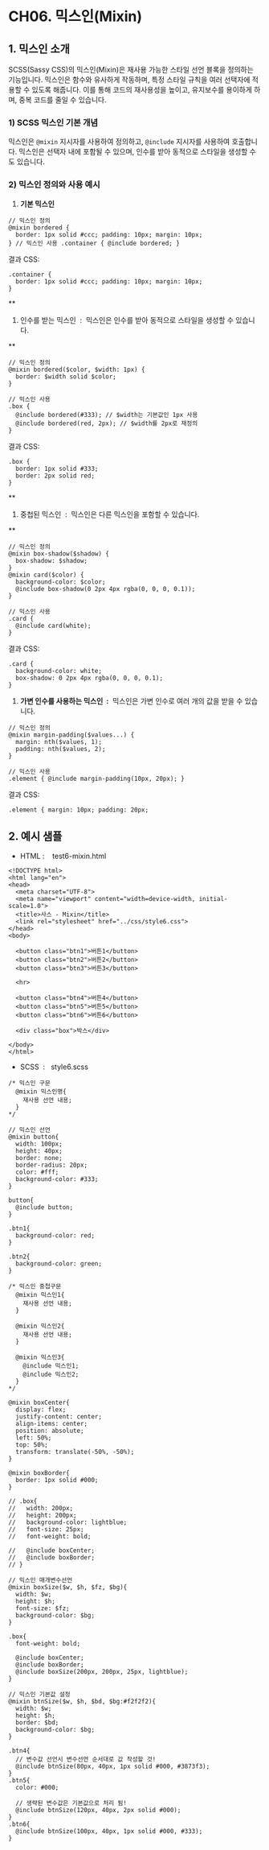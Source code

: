# CH06. 믹스인(Mixin)

  

  

## 1\. 믹스인 소개

SCSS(Sassy CSS)의 믹스인(Mixin)은 재사용 가능한 스타일 선언 블록을 정의하는 기능입니다. 믹스인은 함수와 유사하게 작동하며, 특정 스타일 규칙을 여러 선택자에 적용할 수 있도록 해줍니다. 이를 통해 코드의 재사용성을 높이고, 유지보수를 용이하게 하며, 중복 코드를 줄일 수 있습니다.

  

  

### 1) SCSS 믹스인 기본 개념

믹스인은 `@mixin` 지시자를 사용하여 정의하고, `@include` 지시자를 사용하여 호출합니다. 믹스인은 선택자 내에 포함될 수 있으며, 인수를 받아 동적으로 스타일을 생성할 수도 있습니다.

  

  

### 2) 믹스인 정의와 사용 예시

  

1. **기본 믹스인**

```
// 믹스인 정의 
@mixin bordered { 
  border: 1px solid #ccc; padding: 10px; margin: 10px; 
} // 믹스인 사용 .container { @include bordered; }
```

  

결과 CSS:

```
.container { 
  border: 1px solid #ccc; padding: 10px; margin: 10px; 
}
```

**

  

  

1. 인수를 받는 믹스인  :  믹스인은 인수를 받아 동적으로 스타일을 생성할 수 있습니다.

**

```
// 믹스인 정의 
@mixin bordered($color, $width: 1px) { 
  border: $width solid $color; 
} 

// 믹스인 사용 
.box { 
  @include bordered(#333); // $width는 기본값인 1px 사용 
  @include bordered(red, 2px); // $width를 2px로 재정의 
}
```

  

결과 CSS:

```
.box { 
  border: 1px solid #333; 
  border: 2px solid red; 
}
```

**

  

  

1. 중첩된 믹스인  :  믹스인은 다른 믹스인을 포함할 수 있습니다.

**

```
// 믹스인 정의 
@mixin box-shadow($shadow) { 
  box-shadow: $shadow; 
} 
@mixin card($color) { 
  background-color: $color; 
  @include box-shadow(0 2px 4px rgba(0, 0, 0, 0.1)); 
} 

// 믹스인 사용 
.card { 
  @include card(white); 
}
```

  

결과 CSS:

```
.card { 
  background-color: white; 
  box-shadow: 0 2px 4px rgba(0, 0, 0, 0.1); 
}
```

1. **가변 인수를 사용하는 믹스인  :**  믹스인은 가변 인수로 여러 개의 값을 받을 수 있습니다.

```
// 믹스인 정의 
@mixin margin-padding($values...) { 
  margin: nth($values, 1); 
  padding: nth($values, 2); 
} 

// 믹스인 사용 
.element { @include margin-padding(10px, 20px); }
```

  

결과 CSS:

```
.element { margin: 10px; padding: 20px;
```

  

  

  

## 2\. 예시 샘플

  

- HTML :    test6-mixin.html

```
<!DOCTYPE html>
<html lang="en">
<head>
  <meta charset="UTF-8">
  <meta name="viewport" content="width=device-width, initial-scale=1.0">
  <title>사스 - Mixin</title>
  <link rel="stylesheet" href="../css/style6.css">
</head>
<body>

  <button class="btn1">버튼1</button>
  <button class="btn2">버튼2</button>
  <button class="btn3">버튼3</button>

  <hr>

  <button class="btn4">버튼4</button>
  <button class="btn5">버튼5</button>
  <button class="btn6">버튼6</button>

  <div class="box">박스</div>
  
</body>
</html>
```

  

- SCSS  :   style6.scss

```
/* 믹스인 구문
  @mixin 믹스인명{
    재사용 선언 내용;
  }
*/

// 믹스인 선언
@mixin button{
  width: 100px;
  height: 40px;
  border: none;
  border-radius: 20px;
  color: #fff;
  background-color: #333;
}

button{
  @include button;
} 

.btn1{
  background-color: red;
}

.btn2{
  background-color: green;
}

/* 믹스인 중첩구문
  @mixin 믹스인1{
    재사용 선언 내용;
  }

  @mixin 믹스인2{
    재사용 선언 내용;
  }

  @mixin 믹스인3{
    @include 믹스인1;
    @include 믹스인2;
  }
*/

@mixin boxCenter{
  display: flex;
  justify-content: center;
  align-items: center;
  position: absolute;
  left: 50%;
  top: 50%;
  transform: translate(-50%, -50%);
}

@mixin boxBorder{
  border: 1px solid #000;
}

// .box{
//   width: 200px;
//   height: 200px;
//   background-color: lightblue;
//   font-size: 25px;
//   font-weight: bold;

//   @include boxCenter;
//   @include boxBorder;
// }

// 믹스인 매개변수선언
@mixin boxSize($w, $h, $fz, $bg){
  width: $w;
  height: $h;
  font-size: $fz;
  background-color: $bg;
}

.box{
  font-weight: bold;

  @include boxCenter;
  @include boxBorder;
  @include boxSize(200px, 200px, 25px, lightblue);
}

// 믹스인 기본값 설정
@mixin btnSize($w, $h, $bd, $bg:#f2f2f2){
  width: $w;
  height: $h;
  border: $bd;
  background-color: $bg;
}

.btn4{
  // 변수값 선언시 변수선언 순서대로 값 작성할 것!
  @include btnSize(80px, 40px, 1px solid #000, #3873f3);
}
.btn5{
  color: #000;

  // 생략된 변수값은 기본값으로 처리 됨!
  @include btnSize(120px, 40px, 2px solid #000);
}
.btn6{
  @include btnSize(100px, 40px, 1px solid #000, #333);
}
```